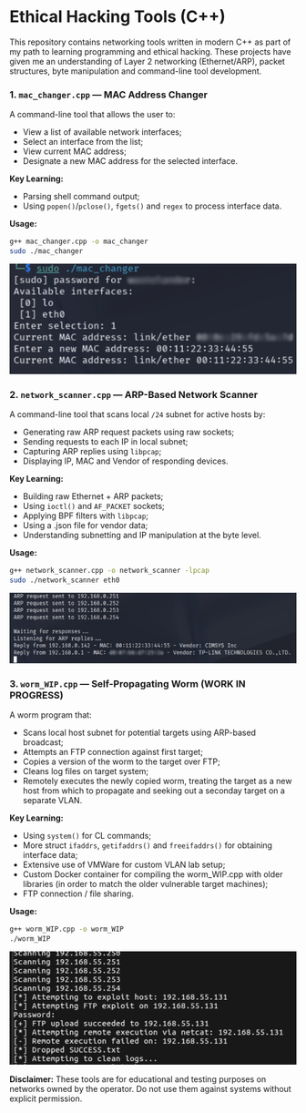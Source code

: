 # Ethical Hacking Tools (C++)

This repository contains networking tools written in modern C++ as part of my path to learning programming and ethical hacking. These projects have given me an understanding of Layer 2 networking (Ethernet/ARP), packet structures, byte manipulation and command-line tool development.

### 1. `mac_changer.cpp` — MAC Address Changer

A command-line tool that allows the user to:
- View a list of available network interfaces;
- Select an interface from the list;
- View current MAC address;
- Designate a new MAC address for the selected interface.

**Key Learning:**
- Parsing shell command output;
- Using `popen()`/`pclose()`, `fgets()` and `regex` to process interface data.

**Usage:**
```bash
g++ mac_changer.cpp -o mac_changer
sudo ./mac_changer
```

![MAC Changer Screenshot](example_images/mac_changer_example.jpg)

### 2. `network_scanner.cpp` — ARP-Based Network Scanner

A command-line tool that scans local `/24` subnet for active hosts by:
- Generating raw ARP request packets using raw sockets;
- Sending requests to each IP in local subnet;
- Capturing ARP replies using `libpcap`;
- Displaying IP, MAC and Vendor of responding devices.

**Key Learning:**
- Building raw Ethernet + ARP packets;
- Using `ioctl()` and `AF_PACKET` sockets;
- Applying BPF filters with `libpcap`;
- Using a .json file for vendor data;
- Understanding subnetting and IP manipulation at the byte level.

**Usage:**
```bash
g++ network_scanner.cpp -o network_scanner -lpcap
sudo ./network_scanner eth0
```

![Network Scanner Screenshot](example_images/network_scanner_example.jpg)

### 3. `worm_WIP.cpp` — Self-Propagating Worm (WORK IN PROGRESS)

A worm program that:
- Scans local host subnet for potential targets using ARP-based broadcast;
- Attempts an FTP connection against first target;
- Copies a version of the worm to the target over FTP;
- Cleans log files on target system;
- Remotely executes the newly copied worm, treating the target as a new host from which to propagate and seeking out a seconday target on a separate VLAN.

**Key Learning:**
- Using `system()` for CL commands;
- More struct `ifaddrs`, `getifaddrs()` and `freeifaddrs()` for obtaining interface data;
- Extensive use of VMWare for custom VLAN lab setup;
- Custom Docker container for compiling the worm_WIP.cpp with older libraries (in order to match the older vulnerable target machines);
- FTP connection / file sharing.

**Usage:**
```bash
g++ worm_WIP.cpp -o worm_WIP
./worm_WIP
```

![Worm Screenshot](example_images/worm_example.jpg)

**Disclaimer:**
These tools are for educational and testing purposes on networks owned by the operator. Do not use them against systems without explicit permission.
